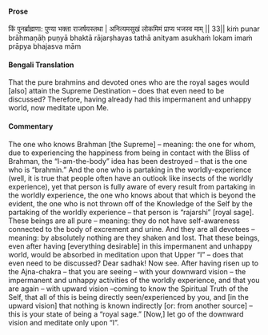 #### Prose 

किं पुनर्ब्राह्मणा: पुण्या भक्ता राजर्षयस्तथा |
अनित्यमसुखं लोकमिमं प्राप्य भजस्व माम् || 33||
kiṁ punar brāhmaṇāḥ puṇyā bhaktā rājarṣhayas tathā
anityam asukhaṁ lokam imaṁ prāpya bhajasva mām

 #### Bengali Translation 

That the pure brahmins and devoted ones who are the royal sages would [also] attain the Supreme Destination – does that even need to be discussed? Therefore, having already had this impermanent and unhappy world, now meditate upon Me.

 #### Commentary 

The one who knows Brahman [the Supreme] – meaning: the one for whom, due to experiencing the happiness from being in contact with the Bliss of Brahman, the “I-am-the-body” idea has been destroyed – that is the one who is “brahmin.” And the one who is partaking in the worldly-experience (well, it is true that people often have an outlook like insects of the worldly experience), yet that person is fully aware of every result from partaking in the worldly experience, the one who knows about that which is beyond the evident, the one who is not thrown off of the Knowledge of the Self by the partaking of the worldly experience – that person is “rajarshi” [royal sage]. These beings are all pure – meaning: they do not have self-awareness connected to the body of excrement and urine. And they are all devotees – meaning: by absolutely nothing are they shaken and lost. That these beings, even after having [everything desirable] in this impermanent and unhappy world, would be absorbed in meditation upon that Upper “I” – does that even need to be discussed? Dear sadhak! Now see. After having risen up to the Ajna-chakra – that you are seeing – with your downward vision – the impermanent and unhappy activities of the worldly experience, and that you are again – with upward vision –coming to know the Spiritual Truth of the Self, that all of this is being directly seen/experienced by you, and [in the upward vision] that nothing is known indirectly [or: from another source] – this is your state of being a “royal sage.” [Now,] let go of the downward vision and meditate only upon “I”.